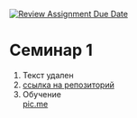 [![Review Assignment Due Date](https://classroom.github.com/assets/deadline-readme-button-22041afd0340ce965d47ae6ef1cefeee28c7c493a6346c4f15d667ab976d596c.svg)](https://classroom.github.com/a/I8-8IFxo)
# Семинар 1
1) Текст удален
2) [ссылка на репозиторий](https://github.com/marauwu777/Test)
3) Обучение </br>[pic.me](obuchalka.png)

